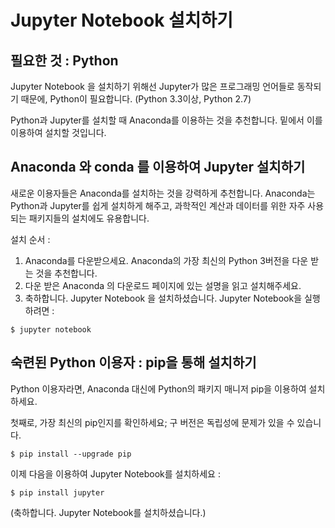 # Jupyter Notebook 설치하기

## 필요한 것 : Python

Jupyter Notebook 을 설치하기 위해선 Jupyter가 많은 프로그래밍 언어들로 동작되기 때문에, Python이 필요합니다. (Python 3.3이상, Python 2.7)

Python과 Jupyter를 설치할 때 Anaconda를 이용하는 것을 추천합니다. 밑에서 이를 이용하여 설치할 것입니다.

## Anaconda 와 conda 를 이용하여 Jupyter 설치하기

새로운 이용자들은 Anaconda를 설치하는 것을 강력하게 추천합니다. Anaconda는 Python과 Jupyter를 쉽게 설치하게 해주고, 과학적인 계산과 데이터를 위한 자주 사용되는 패키지들의 설치에도 유용합니다.

설치 순서 : 
   
   1. Anaconda를 다운받으세요. Anaconda의 가장 최신의 Python 3버전을 다운 받는 것을 추천합니다.
   2. 다운 받은 Anaconda 의 다운로드 페이지에 있는 설명을 읽고 설치해주세요.
   3. 축하합니다. Jupyter Notebook 을 설치하셨습니다. Jupyter Notebook을 실행하려면 :

	$ jupyter notebook

## 숙련된 Python 이용자 : pip을 통해 설치하기
 
 Python 이용자라면, Anaconda 대신에 Python의 패키지 매니저 pip을 이용하여 설치하세요.

 첫째로, 가장 최신의 pip인지를 확인하세요; 구 버전은 독립성에 문제가 있을 수 있습니다.
   
    $ pip install --upgrade pip

 이제 다음을 이용하여 Jupyter Notebook를 설치하세요 :

    $ pip install jupyter

 (축하합니다. Jupyter Notebook를 설치하셨습니다.)
